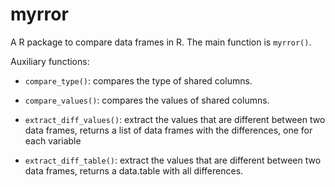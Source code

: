 # myrror

A R package to compare data frames in R.
The main function is `myrror()`.

Auxiliary functions:

-   `compare_type()`: compares the type of shared columns.

-   `compare_values()`: compares the values of shared columns.

-   `extract_diff_values()`: extract the values that are different between two data frames, returns a list of data frames with the differences, one for each variable

-   `extract_diff_table()`: extract the values that are different between two data frames, returns a data.table with all differences.
